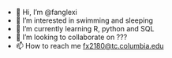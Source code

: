 - 👋 Hi, I’m @fanglexi
- 👀 I’m interested in swimming and sleeping
- 🌱 I’m currently learning R, python and SQL
- 💞️ I’m looking to collaborate on ???
- 📫 How to reach me fx2180@tc.columbia.edu

<!---
fanglexi/fanglexi is a ✨ special ✨ repository because its `README.md` (this file) appears on your GitHub profile.
You can click the Preview link to take a look at your changes.
--->
